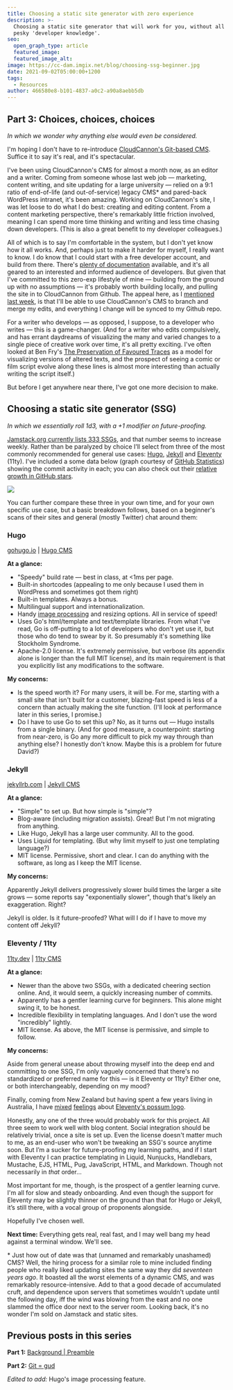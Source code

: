 ```yaml
---
title: Choosing a static site generator with zero experience
description: >-
  Choosing a static site generator that will work for you, without all that
  pesky 'developer knowledge'.
seo:
  open_graph_type: article
  featured_image:
  featured_image_alt:
image: https://cc-dam.imgix.net/blog/choosing-ssg-beginner.jpg
date: 2021-09-02T05:00:00+1200
tags:
  - Resources
author: 466580e8-b101-4837-a0c2-a90a8aebb5db
---
```

## Part 3: Choices, choices, choices

*In which we wonder why anything else would even be considered.*

I'm hoping I don't have to re-introduce [CloudCannon's Git-based CMS](https://cloudcannon.com/git-cms/). Suffice it to say it's real, and it's spectacular.

I've been using CloudCannon's CMS for almost a month now, as an editor and a writer. Coming from someone whose last web job — marketing, content writing, and site updating for a large university — relied on a 9:1 ratio of end-of-life (and out-of-service) legacy CMS\* and pared-back WordPress intranet, it's been amazing. Working on CloudCannon's site, I was let loose to do what I do best: creating and editing content. From a content marketing perspective, there's remarkably little friction involved, meaning I can spend more time thinking and writing and less time chasing down developers. (This is also a great benefit to my developer colleagues.)

All of which is to say I'm comfortable in the system, but I don't yet know how it all works. And, perhaps just to make it harder for myself, I really want to know. I do know that I could start with a free developer account, and build from there. There's [plenty of documentation](https://cloudcannon.com/documentation/) available, and it's all geared to an interested and informed audience of developers. But given that I've committed to this zero-exp lifestyle of mine — building from the ground up with no assumptions — it's probably worth building locally, and pulling the site in to CloudCannon from Github. The appeal here, as I [mentioned last week](https://cloudcannon.com/blog/how-i-created-my-first-static-website-with-zero-experience-2/), is that I'll be able to use CloudCannon's CMS to branch and merge my edits, and everything I change will be synced to my Github repo.

For a writer who develops — as opposed, I suppose, to a developer who writes — this is a game-changer. (And for a writer who edits compulsively, and has errant daydreams of visualizing the many and varied changes to a single piece of creative work over time, it's all pretty exciting. I've often looked at Ben Fry's [The Preservation of Favoured Traces](https://www.fathom.info/traces/) as a model for visualizing versions of altered texts, and the prospect of seeing a comic or film script evolve along these lines is almost more interesting than actually writing the script itself.)

But before I get anywhere near there, I've got one more decision to make.

## **Choosing a static site generator (SSG)**

*In which we essentially roll 1d3, with a +1 modifier on future-proofing.*

[Jamstack.org currently lists 333 SSGs](https://jamstack.org/generators/), and that number seems to increase weekly. Rather than be paralyzed by choice I’ll select from three of the most commonly recommended for general use cases: [Hugo](https://cloudcannon.com/hugo-cms/), [Jekyll](https://cloudcannon.com/jekyll-cms/) and [Eleventy](https://cloudcannon.com/eleventy-cms/) (11ty). I've included a some data below (graph courtesy of [GitHub Statistics](https://vesoft-inc.github.io/github-statistics/)) showing the commit activity in each; you can also check out their [relative growth in GitHub stars](https://star-history.t9t.io/#jekyll/jekyll&amp;gohugoio/hugo&amp;11ty/eleventy).

![](https://cc-dam.imgix.net/blog/commits.png)

You can further compare these three in your own time, and for your own specific use case, but a basic breakdown follows, based on a beginner's scans of their sites and general (mostly Twitter) chat around them:

### Hugo

[gohugo.io](https://gohugo.io/) \| [Hugo CMS](https://cloudcannon.com/hugo-cms/)

**At a glance:**

* "Speedy" build rate — best in class, at &lt;1ms per page.
* Built-in shortcodes (appealing to me only because I used them in WordPress and sometimes got them right)
* Built-in templates. Always a bonus.
* Multilingual support and internationalization.
* Handy [image processing](https://gohugo.io/content-management/image-processing/) and resizing options. All in service of speed\! 
* Uses Go's html/template and text/template libraries. From what I've read, Go is off-putting to a lot of developers who don't yet use it, but those who do tend to swear by it. So presumably it's something like Stockholm Syndrome.
* Apache-2.0 license. It's extremely permissive, but verbose (its appendix alone is longer than the full MIT license), and its main requirement is that you explicitly list any modifications to the software.

**My concerns:**

* Is the speed worth it? For many users, it will be. For me, starting with a small site that isn't built for a customer, blazing-fast speed is less of a concern than actually making the site function. (I'll look at performance later in this series, I promise.)
* Do I have to use Go to set this up? No, as it turns out — Hugo installs from a single binary. (And for good measure, a counterpoint: starting from near-zero, is Go any more difficult to pick my way through than anything else? I honestly don't know. Maybe this is a problem for future David?)

### Jekyll

[jekyllrb.com](https://jekyllrb.com/) \| [Jekyll CMS](https://cloudcannon.com/jekyll-cms/)

**At a glance:**

* "Simple" to set up. But how simple is "simple"?
* Blog-aware (including migration assists). Great\! But I'm not migrating from anything.
* Like Hugo, Jekyll has a large user community. All to the good.
* Uses Liquid for templating. (But why limit myself to just one templating language?)
* MIT license. Permissive, short and clear. I can do anything with the software, as long as I keep the MIT license.

**My concerns:**

Apparently Jekyll delivers progressively slower build times the larger a site grows — some reports say "exponentially slower", though that's likely an exaggeration. Right?

Jekyll is older. Is it future-proofed? What will I do if I have to move my content off Jekyll?

### Eleventy / 11ty

[11ty.dev](https://www.11ty.dev/) \| [11ty CMS](https://cloudcannon.com/eleventy-cms/)

**At a glance:**

* Newer than the above two SSGs, with a dedicated cheering section online. And, it would seem, a quickly increasing number of commits.
* Apparently has a gentler learning curve for beginners. This alone might swing it, to be honest.
* Incredible flexibility in templating languages. And I don't use the word "incredibly" lightly.
* MIT license. As above, the MIT license is permissive, and simple to follow.

**My concerns:**

Aside from general unease about throwing myself into the deep end and committing to one SSG, I'm only vaguely concerned that there's no standardized or preferred name for this — is it Eleventy or 11ty? Either one, or both interchangeably, depending on my mood?

Finally, coming from New Zealand but having spent a few years living in Australia, I have [mixed](https://www.doc.govt.nz/nature/pests-and-threats/animal-pests/possums/) [feelings](https://backyardbuddies.org.au/backyard-buddies/brushtail-possum/) about [Eleventy's possum logo](https://www.11ty.dev/blog/logo-homage/).

Honestly, any one of the three would probably work for this project. All three seem to work well with blog content. Social integration should be relatively trivial, once a site is set up. Even the license doesn't matter much to me, as an end-user who won't be tweaking an SSG's source anytime soon. But I’m a sucker for future-proofing my learning paths, and if I start with Eleventy I can practice templating in Liquid, Nunjucks, Handlebars, Mustache, EJS, HTML, Pug, JavaScript, HTML, and Markdown. Though not necessarily in *that* order…

Most important for me, though, is the prospect of a gentler learning curve. I'm all for slow and steady onboarding. And even though the support for Eleventy may be slightly thinner on the ground than that for Hugo or Jekyll, it’s still there, with a vocal group of proponents alongside.

Hopefully I've chosen well.

**Next time:** Everything gets real, real fast, and I may well bang my head against a terminal window. We'll see.

\* Just how out of date was that (unnamed and remarkably unashamed) CMS? Well, the hiring process for a similar role to mine included finding people who really liked updating sites the same way they did *seventeen years ago*. It boasted all the worst elements of a dynamic CMS, and was remarkably resource-intensive. Add to that a good decade of accumulated cruft, and dependence upon servers that sometimes wouldn't update until the following day, iff the wind was blowing from the east and no one slammed the office door next to the server room. Looking back, it's no wonder I'm sold on Jamstack and static sites.

## Previous posts in this series

**Part 1:** [Background \| Preamble](https://cloudcannon.com/blog/how-i-created-my-first-static-website-with-zero-experience-1/)

**Part 2:** [Git = gud](https://cloudcannon.com/blog/on-git-with-zero-experience/)

*Edited to add:* Hugo's image processing feature.
